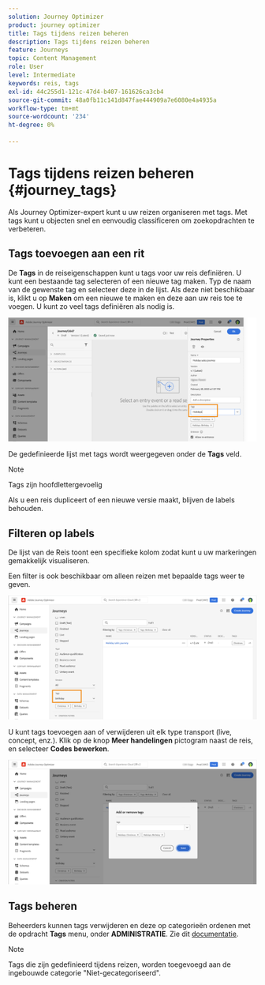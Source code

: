 ```yaml
---
solution: Journey Optimizer
product: journey optimizer
title: Tags tijdens reizen beheren
description: Tags tijdens reizen beheren
feature: Journeys
topic: Content Management
role: User
level: Intermediate
keywords: reis, tags
exl-id: 44c255d1-121c-47d4-b407-161626ca3cb4
source-git-commit: 48a0fb11c141d847fae444909a7e6080e4a4935a
workflow-type: tm+mt
source-wordcount: '234'
ht-degree: 0%

---
```


# Tags tijdens reizen beheren {#journey_tags}

Als Journey Optimizer-expert kunt u uw reizen organiseren met tags. Met tags kunt u objecten snel en eenvoudig classificeren om zoekopdrachten te verbeteren.

## Tags toevoegen aan een rit

De **Tags** in de reiseigenschappen kunt u tags voor uw reis definiëren. U kunt een bestaande tag selecteren of een nieuwe tag maken. Typ de naam van de gewenste tag en selecteer deze in de lijst. Als deze niet beschikbaar is, klikt u op **Maken** om een nieuwe te maken en deze aan uw reis toe te voegen. U kunt zo veel tags definiëren als nodig is.

![](assets/tags1.png)

De gedefinieerde lijst met tags wordt weergegeven onder de **Tags** veld.

>[!NOTE]
>
> Tags zijn hoofdlettergevoelig
> 
> Als u een reis dupliceert of een nieuwe versie maakt, blijven de labels behouden.

## Filteren op labels

De lijst van de Reis toont een specifieke kolom zodat kunt u uw markeringen gemakkelijk visualiseren.

Een filter is ook beschikbaar om alleen reizen met bepaalde tags weer te geven.

![](assets/tags2.png)

U kunt tags toevoegen aan of verwijderen uit elk type transport (live, concept, enz.). Klik op de knop **Meer handelingen** pictogram naast de reis, en selecteer **Codes bewerken**.

![](assets/tags3.png)

## Tags beheren

Beheerders kunnen tags verwijderen en deze op categorieën ordenen met de opdracht **Tags** menu, onder **ADMINISTRATIE**. Zie dit [documentatie](https://experienceleague.adobe.com/docs/experience-platform/administrative-tags/overview.html).

>[!NOTE]
>
> Tags die zijn gedefinieerd tijdens reizen, worden toegevoegd aan de ingebouwde categorie &quot;Niet-gecategoriseerd&quot;.
